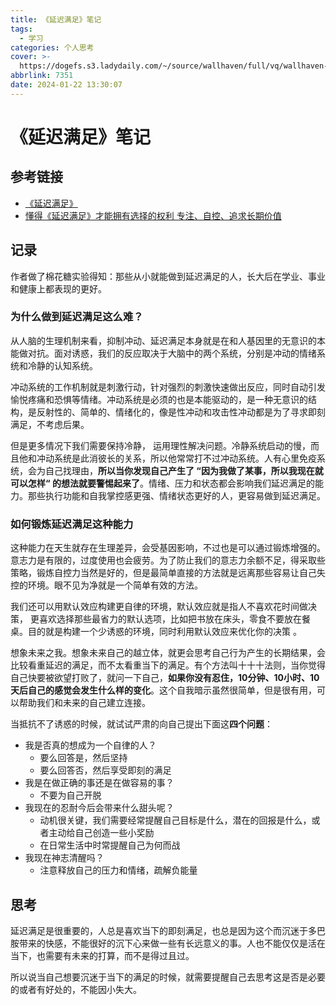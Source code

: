 ```yaml
---
title: 《延迟满足》笔记
tags:
  - 学习
categories: 个人思考
cover: >-
  https://dogefs.s3.ladydaily.com/~/source/wallhaven/full/vq/wallhaven-vqd11m.png?w=2560&h=1440&fmt=webp
abbrlink: 7351
date: 2024-01-22 13:30:07
---
```


# 《延迟满足》笔记

## 参考链接

- [《延迟满足》](https://book.douban.com/subject/35511107/)
- [懂得《延迟满足》才能拥有选择的权利   专注、自控、追求长期价值](https://www.bilibili.com/video/BV1MK411t7cT)



## 记录

作者做了棉花糖实验得知：那些从小就能做到延迟满足的人，长大后在学业、事业和健康上都表现的更好。

### 为什么做到延迟满足这么难？

从人脑的生理机制来看，抑制冲动、延迟满足本身就是在和人基因里的无意识的本能做对抗。面对诱惑，我们的反应取决于大脑中的两个系统，分别是冲动的情绪系统和冷静的认知系统。

冲动系统的工作机制就是刺激行动，针对强烈的刺激快速做出反应，同时自动引发愉悦疼痛和恐惧等情绪。冲动系统是必须的也是本能驱动的，是一种无意识的结构，是反射性的、简单的、情绪化的，像是性冲动和攻击性冲动都是为了寻求即刻满足，不考虑后果。

但是更多情况下我们需要保持冷静， 运用理性解决问题。冷静系统启动的慢，而且他和冲动系统是此消彼长的关系，所以他常常打不过冲动系统。人有心里免疫系统，会为自己找理由，**所以当你发现自己产生了 “因为我做了某事，所以我现在就可以怎样“ 的想法就要警惕起来了**。情绪、压力和状态都会影响我们延迟满足的能力。那些执行功能和自我掌控感更强、情绪状态更好的人，更容易做到延迟满足。

### 如何锻炼延迟满足这种能力

这种能力在天生就存在生理差异，会受基因影响，不过也是可以通过锻炼增强的。意志力是有限的，过度使用也会疲劳。为了防止我们的意志力余额不足，得采取些策略，锻炼自控力当然是好的，但是最简单直接的方法就是远离那些容易让自己失控的环境。眼不见为净就是一个简单有效的方法。

我们还可以用默认效应构建更自律的环境，默认效应就是指人不喜欢花时间做决策， 更喜欢选择那些最省力的默认选项，比如把书放在床头，零食不要放在餐桌。目的就是构建一个少诱惑的环境，同时利用默认效应来优化你的决策 。

想象未来之我。想象未来自己的越立体，就更会思考自己行为产生的长期结果，会比较看重延迟的满足，而不太看重当下的满足。有个方法叫十十十法则，当你觉得自己快要被欲望打败了，就问一下自己，**如果你没有忍住，10分钟、10小时、10天后自己的感觉会发生什么样的变化**。这个自我暗示虽然很简单，但是很有用，可以帮助我们和未来的自己建立连接。

当抵抗不了诱惑的时候，就试试严肃的向自己提出下面这**四个问题**：

- 我是否真的想成为一个自律的人？
  - 要么回答是，然后坚持
  - 要么回答否，然后享受即刻的满足
- 我是在做正确的事还是在做容易的事？
  - 不要为自己开脱
- 我现在的忍耐今后会带来什么甜头呢？
  - 动机很关键，我们需要经常提醒自己目标是什么，潜在的回报是什么，或者主动给自己创造一些小奖励
  - 在日常生活中时常提醒自己为何而战
- 我现在神志清醒吗？
  - 注意释放自己的压力和情绪，疏解负能量



## 思考

延迟满足是很重要的，人总是喜欢当下的即刻满足，也总是因为这个而沉迷于多巴胺带来的快感，不能很好的沉下心来做一些有长远意义的事。人也不能仅仅是活在当下，也需要有未来的打算，而不是得过且过。

所以说当自己想要沉迷于当下的满足的时候，就需要提醒自己去思考这是否是必要的或者有好处的，不能因小失大。
